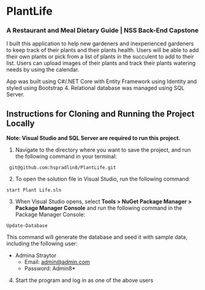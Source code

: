 # PlantLife
### A Restaurant and Meal Dietary Guide | NSS Back-End Capstone

I built this application to help new gardeners and inexperienced gardeners to keep track of their plants and their plants health. Users will be able to add their own plants or pick from a list of plants in the succulent to add to their list. Users can upload images of their plants and track their plants watering needs by using the calendar.   

App was built using C#/.NET Core with Entity Framework using Identity and styled using Bootstrap 4. Relational database was managed using SQL Server.

## Instructions for Cloning and Running the Project Locally
**Note: Visual Studio and SQL Server are required to run this project.**

1. Navigate to the directory where you want to save the project, and run the following command in your terminal:
```
 git@github.com:hspradlin8/PlantLife.git
```
2. To open the solution file in Visual Studio, run the following command: 
```
start Plant Life.sln
```
3. When Visual Studio opens, select **Tools > NuGet Package Manager > Package Manager Console** and run the following command in the Package Manager Console: 
```
Update-Database
```
This command will generate the database and seed it with sample data, including the following user:
* Admina Straytor
  * Email: admin@admin.com
  * Password: Admin8*

4. Start the program and log in as one of the above users
